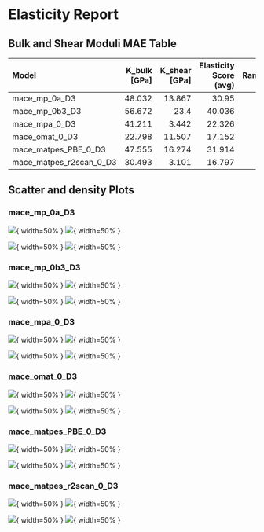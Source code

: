 # Elasticity Report

## Bulk and Shear Moduli MAE Table

| Model                   |   K_bulk [GPa] |   K_shear [GPa] |   Elasticity Score (avg) |   Rank |
|:------------------------|---------------:|----------------:|-------------------------:|-------:|
| mace_mp_0a_D3           |         48.032 |          13.867 |                   30.95  |      4 |
| mace_mp_0b3_D3          |         56.672 |          23.4   |                   40.036 |      6 |
| mace_mpa_0_D3           |         41.211 |           3.442 |                   22.326 |      3 |
| mace_omat_0_D3          |         22.798 |          11.507 |                   17.152 |      2 |
| mace_matpes_PBE_0_D3    |         47.555 |          16.274 |                   31.914 |      5 |
| mace_matpes_r2scan_0_D3 |         30.493 |           3.101 |                   16.797 |      1 |


## Scatter and density Plots

### mace_mp_0a_D3

![](/Users/joehart/Desktop/0_Cambridge/0_MPhil_Scientific_Computing/MPhil_project/mlipx_testing/benchmark_app/benchmark_stats/bulk_crystal_benchmark/elasticity/mace_mp_0a_D3/scatter_plots/K_bulk_density.png){ width=50% } ![](/Users/joehart/Desktop/0_Cambridge/0_MPhil_Scientific_Computing/MPhil_project/mlipx_testing/benchmark_app/benchmark_stats/bulk_crystal_benchmark/elasticity/mace_mp_0a_D3/scatter_plots/K_bulk_scatter.png){ width=50% }

![](/Users/joehart/Desktop/0_Cambridge/0_MPhil_Scientific_Computing/MPhil_project/mlipx_testing/benchmark_app/benchmark_stats/bulk_crystal_benchmark/elasticity/mace_mp_0a_D3/scatter_plots/K_shear_density.png){ width=50% } ![](/Users/joehart/Desktop/0_Cambridge/0_MPhil_Scientific_Computing/MPhil_project/mlipx_testing/benchmark_app/benchmark_stats/bulk_crystal_benchmark/elasticity/mace_mp_0a_D3/scatter_plots/K_shear_scatter.png){ width=50% }

### mace_mp_0b3_D3

![](/Users/joehart/Desktop/0_Cambridge/0_MPhil_Scientific_Computing/MPhil_project/mlipx_testing/benchmark_app/benchmark_stats/bulk_crystal_benchmark/elasticity/mace_mp_0b3_D3/scatter_plots/K_bulk_density.png){ width=50% } ![](/Users/joehart/Desktop/0_Cambridge/0_MPhil_Scientific_Computing/MPhil_project/mlipx_testing/benchmark_app/benchmark_stats/bulk_crystal_benchmark/elasticity/mace_mp_0b3_D3/scatter_plots/K_bulk_scatter.png){ width=50% }

![](/Users/joehart/Desktop/0_Cambridge/0_MPhil_Scientific_Computing/MPhil_project/mlipx_testing/benchmark_app/benchmark_stats/bulk_crystal_benchmark/elasticity/mace_mp_0b3_D3/scatter_plots/K_shear_density.png){ width=50% } ![](/Users/joehart/Desktop/0_Cambridge/0_MPhil_Scientific_Computing/MPhil_project/mlipx_testing/benchmark_app/benchmark_stats/bulk_crystal_benchmark/elasticity/mace_mp_0b3_D3/scatter_plots/K_shear_scatter.png){ width=50% }

### mace_mpa_0_D3

![](/Users/joehart/Desktop/0_Cambridge/0_MPhil_Scientific_Computing/MPhil_project/mlipx_testing/benchmark_app/benchmark_stats/bulk_crystal_benchmark/elasticity/mace_mpa_0_D3/scatter_plots/K_bulk_density.png){ width=50% } ![](/Users/joehart/Desktop/0_Cambridge/0_MPhil_Scientific_Computing/MPhil_project/mlipx_testing/benchmark_app/benchmark_stats/bulk_crystal_benchmark/elasticity/mace_mpa_0_D3/scatter_plots/K_bulk_scatter.png){ width=50% }

![](/Users/joehart/Desktop/0_Cambridge/0_MPhil_Scientific_Computing/MPhil_project/mlipx_testing/benchmark_app/benchmark_stats/bulk_crystal_benchmark/elasticity/mace_mpa_0_D3/scatter_plots/K_shear_density.png){ width=50% } ![](/Users/joehart/Desktop/0_Cambridge/0_MPhil_Scientific_Computing/MPhil_project/mlipx_testing/benchmark_app/benchmark_stats/bulk_crystal_benchmark/elasticity/mace_mpa_0_D3/scatter_plots/K_shear_scatter.png){ width=50% }

### mace_omat_0_D3

![](/Users/joehart/Desktop/0_Cambridge/0_MPhil_Scientific_Computing/MPhil_project/mlipx_testing/benchmark_app/benchmark_stats/bulk_crystal_benchmark/elasticity/mace_omat_0_D3/scatter_plots/K_bulk_density.png){ width=50% } ![](/Users/joehart/Desktop/0_Cambridge/0_MPhil_Scientific_Computing/MPhil_project/mlipx_testing/benchmark_app/benchmark_stats/bulk_crystal_benchmark/elasticity/mace_omat_0_D3/scatter_plots/K_bulk_scatter.png){ width=50% }

![](/Users/joehart/Desktop/0_Cambridge/0_MPhil_Scientific_Computing/MPhil_project/mlipx_testing/benchmark_app/benchmark_stats/bulk_crystal_benchmark/elasticity/mace_omat_0_D3/scatter_plots/K_shear_density.png){ width=50% } ![](/Users/joehart/Desktop/0_Cambridge/0_MPhil_Scientific_Computing/MPhil_project/mlipx_testing/benchmark_app/benchmark_stats/bulk_crystal_benchmark/elasticity/mace_omat_0_D3/scatter_plots/K_shear_scatter.png){ width=50% }

### mace_matpes_PBE_0_D3

![](/Users/joehart/Desktop/0_Cambridge/0_MPhil_Scientific_Computing/MPhil_project/mlipx_testing/benchmark_app/benchmark_stats/bulk_crystal_benchmark/elasticity/mace_matpes_PBE_0_D3/scatter_plots/K_bulk_density.png){ width=50% } ![](/Users/joehart/Desktop/0_Cambridge/0_MPhil_Scientific_Computing/MPhil_project/mlipx_testing/benchmark_app/benchmark_stats/bulk_crystal_benchmark/elasticity/mace_matpes_PBE_0_D3/scatter_plots/K_bulk_scatter.png){ width=50% }

![](/Users/joehart/Desktop/0_Cambridge/0_MPhil_Scientific_Computing/MPhil_project/mlipx_testing/benchmark_app/benchmark_stats/bulk_crystal_benchmark/elasticity/mace_matpes_PBE_0_D3/scatter_plots/K_shear_density.png){ width=50% } ![](/Users/joehart/Desktop/0_Cambridge/0_MPhil_Scientific_Computing/MPhil_project/mlipx_testing/benchmark_app/benchmark_stats/bulk_crystal_benchmark/elasticity/mace_matpes_PBE_0_D3/scatter_plots/K_shear_scatter.png){ width=50% }

### mace_matpes_r2scan_0_D3

![](/Users/joehart/Desktop/0_Cambridge/0_MPhil_Scientific_Computing/MPhil_project/mlipx_testing/benchmark_app/benchmark_stats/bulk_crystal_benchmark/elasticity/mace_matpes_r2scan_0_D3/scatter_plots/K_bulk_density.png){ width=50% } ![](/Users/joehart/Desktop/0_Cambridge/0_MPhil_Scientific_Computing/MPhil_project/mlipx_testing/benchmark_app/benchmark_stats/bulk_crystal_benchmark/elasticity/mace_matpes_r2scan_0_D3/scatter_plots/K_bulk_scatter.png){ width=50% }

![](/Users/joehart/Desktop/0_Cambridge/0_MPhil_Scientific_Computing/MPhil_project/mlipx_testing/benchmark_app/benchmark_stats/bulk_crystal_benchmark/elasticity/mace_matpes_r2scan_0_D3/scatter_plots/K_shear_density.png){ width=50% } ![](/Users/joehart/Desktop/0_Cambridge/0_MPhil_Scientific_Computing/MPhil_project/mlipx_testing/benchmark_app/benchmark_stats/bulk_crystal_benchmark/elasticity/mace_matpes_r2scan_0_D3/scatter_plots/K_shear_scatter.png){ width=50% }
